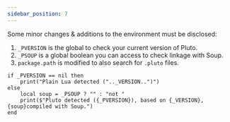 ```yaml
---
sidebar_position: 7
---
```

Some minor changes & additions to the environment must be disclosed:
1. `_PVERSION` is the global to check your current version of Pluto.
2. `_PSOUP` is a global boolean you can access to check linkage with Soup.
3. `package.path` is modified to also search for `.pluto` files.
```pluto
if _PVERSION == nil then
    print("Plain Lua detected (".._VERSION..")")
else
    local soup = _PSOUP ? "" : "not "
    print($"Pluto detected ({_PVERSION}), based on {_VERSION}, {soup}compiled with Soup.")
end
```